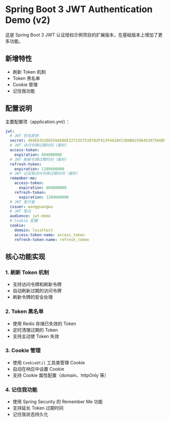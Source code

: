 # Spring Boot 3 JWT Authentication Demo (v2)

这是 Spring Boot 3 JWT 认证授权示例项目的扩展版本，在基础版本上增加了更多功能。

## 新增特性

- 刷新 Token 机制
- Token 黑名单
- Cookie 管理
- 记住我功能

## 配置说明

主要配置项（application.yml）：

```yaml
jwt:
  # JWT 签名密钥
  secret: 404E635266556A586E3272357538782F413F4428472B4B6250645367566B5970
  # JWT 访问令牌过期时间（毫秒）
  access-token:
    expiration: 604800000
  # JWT 刷新令牌过期时间（毫秒）
  refresh-token:
    expiration: 1209600000
  # JWT 记住我访问令牌过期时间（毫秒）
  remember-me:
    access-token:
      expiration: 604800000
    refresh-token:
      expiration: 1209600000
  # JWT 发行者
  issuer: wangguangwu
  # JWT 受众
  audience: jwt-demo
  # Cookie 配置
  cookie:
    domain: localhost
    access-token-name: access_token
    refresh-token-name: refresh_token
```

## 核心功能实现

### 1. 刷新 Token 机制

- 支持访问令牌和刷新令牌
- 自动刷新过期的访问令牌
- 刷新令牌的安全处理

### 2. Token 黑名单

- 使用 Redis 存储已失效的 Token
- 定时清理过期的 Token
- 支持主动使 Token 失效

### 3. Cookie 管理

- 使用 `CookieUtil` 工具类管理 Cookie
- 自动在响应中设置 Cookie
- 支持 Cookie 属性配置（domain、httpOnly 等）

### 4. 记住我功能

- 使用 Spring Security 的 Remember Me 功能
- 支持延长 Token 过期时间
- 记住我状态持久化
